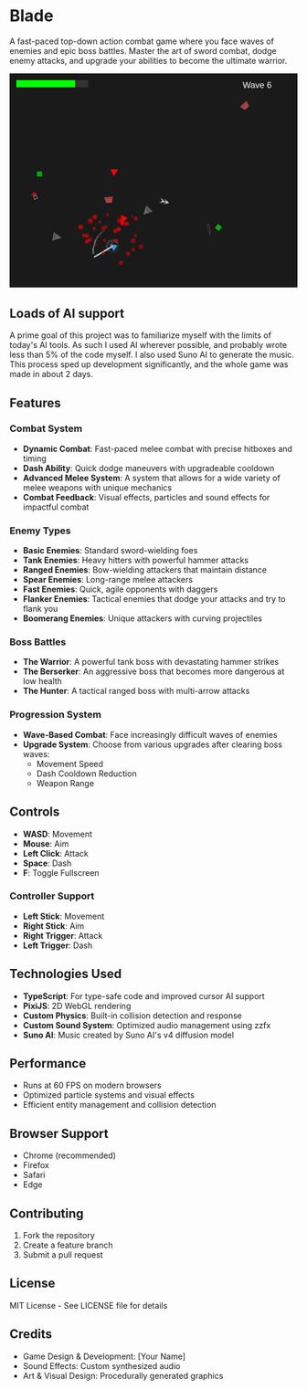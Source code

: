 # Blade

A fast-paced top-down action combat game where you face waves of enemies and epic boss battles. Master the art of sword combat, dodge enemy attacks, and upgrade your abilities to become the ultimate warrior.

![Blade Gameplay](screenshot.png)

## Loads of AI support
A prime goal of this project was to familiarize myself with the limits of today's AI tools.  As such I used AI wherever possible, and probably wrote less than 5% of the code myself.  I also used Suno AI to generate the music.  This process sped up development significantly, and the whole game was made in about 2 days. 

## Features

### Combat System
- **Dynamic Combat**: Fast-paced melee combat with precise hitboxes and timing
- **Dash Ability**: Quick dodge maneuvers with upgradeable cooldown
- **Advanced Melee System**: A system that allows for a wide variety of melee weapons with unique mechanics
- **Combat Feedback**: Visual effects, particles and sound effects for impactful combat

### Enemy Types
- **Basic Enemies**: Standard sword-wielding foes
- **Tank Enemies**: Heavy hitters with powerful hammer attacks
- **Ranged Enemies**: Bow-wielding attackers that maintain distance
- **Spear Enemies**: Long-range melee attackers
- **Fast Enemies**: Quick, agile opponents with daggers
- **Flanker Enemies**: Tactical enemies that dodge your attacks and try to flank you
- **Boomerang Enemies**: Unique attackers with curving projectiles

### Boss Battles
- **The Warrior**: A powerful tank boss with devastating hammer strikes
- **The Berserker**: An aggressive boss that becomes more dangerous at low health
- **The Hunter**: A tactical ranged boss with multi-arrow attacks

### Progression System
- **Wave-Based Combat**: Face increasingly difficult waves of enemies
- **Upgrade System**: Choose from various upgrades after clearing boss waves:
  - Movement Speed
  - Dash Cooldown Reduction
  - Weapon Range

## Controls

- **WASD**: Movement
- **Mouse**: Aim
- **Left Click**: Attack
- **Space**: Dash
- **F**: Toggle Fullscreen

### Controller Support

- **Left Stick**: Movement
- **Right Stick**: Aim
- **Right Trigger**: Attack
- **Left Trigger**: Dash

## Technologies Used
- **TypeScript**: For type-safe code and improved cursor AI support
- **PixiJS**: 2D WebGL rendering
- **Custom Physics**: Built-in collision detection and response
- **Custom Sound System**: Optimized audio management using zzfx
- **Suno AI**: Music created by Suno AI's v4 diffusion model

## Performance
- Runs at 60 FPS on modern browsers
- Optimized particle systems and visual effects
- Efficient entity management and collision detection

## Browser Support
- Chrome (recommended)
- Firefox
- Safari
- Edge

## Contributing
1. Fork the repository
2. Create a feature branch
3. Submit a pull request

## License
MIT License - See LICENSE file for details

## Credits
- Game Design & Development: [Your Name]
- Sound Effects: Custom synthesized audio
- Art & Visual Design: Procedurally generated graphics
